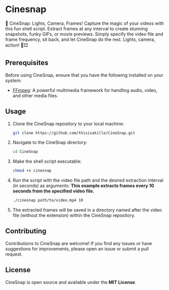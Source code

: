 # Cinesnap
🎥 CineSnap: Lights, Camera, Frames! Capture the magic of your videos with this fun shell script. Extract frames at any interval to create stunning snapshots, funky GIFs, or movie previews. Simply specify the video file and frame frequency, sit back, and let CineSnap do the rest. Lights, camera, action! 📸🎞️

## Prerequisites

Before using CineSnap, ensure that you have the following installed on your system:

- [FFmpeg](https://ffmpeg.org/): A powerful multimedia framework for handling audio, video, and other media files.

## Usage

1. Clone the CineSnap repository to your local machine:
   ```bash
   git clone https://github.com/thisisakille/CineSnap.git
2. Navigate to the CineSnap directory:
   ```bash
   cd CineSnap
3. Make the shell script executable:
   ```bash
   chmod +x cinesnap
4. Run the script with the video file path and the desired extraction interval (in seconds) as arguments:
   <b>This example extracts frames every 10 seconds from the specified video file.</b>
   ```bash
   ./cinesnap path/to/video.mp4 10
5. The extracted frames will be saved in a directory named after the video file (without the extension) within the CineSnap repository.

## Contributing
Contributions to CineSnap are welcome! If you find any issues or have suggestions for improvements, please open an issue or submit a pull request.

## License
CineSnap is open source and available under the **MIT License**.

